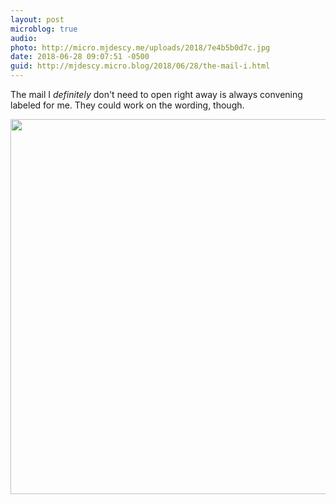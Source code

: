 ```yaml
---
layout: post
microblog: true
audio: 
photo: http://micro.mjdescy.me/uploads/2018/7e4b5b0d7c.jpg
date: 2018-06-28 09:07:51 -0500
guid: http://mjdescy.micro.blog/2018/06/28/the-mail-i.html
---
```

The mail I _definitely_ don't need to open right away is always convening labeled for me. They could work on the wording, though.

<img src="http://micro.mjdescy.me/uploads/2018/7e4b5b0d7c.jpg" width="600" height="600" />
